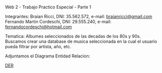 Web 2 - Trabajo Practico Especial - Parte 1

Integrantes:
Braian Ricci, DNI: 35.562.572, e-mail: braianricci@gmail.com
Fernando Martin Cordeschi, DNI: 29.555.240, e-mail: fernandocordeschi@hotmail.com

Tematica:
Albumes seleccionados de las decadas de los 80s y 90s.
Buscamos crear una database de musica seleccionada en la cual el usuario pueda filtrar por artista, año, etc.

Adjuntamos el Diagrama Entidad Relacion:

[DER](https://raw.githubusercontent.com/koides/web2-tpe/master/DER.png)
